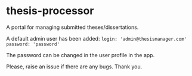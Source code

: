 # thesis-processor

A portal for managing submitted theses/dissertations.

A default admin user has been added:
`login: 'admin@thesismanager.com'`
`password: 'password'`

The password can be changed in the user profile in the app.

Please, raise an issue if there are any bugs. Thank you.
